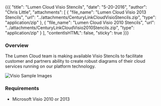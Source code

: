 {{{
  "title": "Lumen Cloud Visio Stencils",
  "date": "5-20-2016",
  "author": "Chris Little",
  "attachments": [
    {
      "file_name": "Lumen Cloud Visio 2013 Stencils",
      "url": "../attachments/CenturyLinkCloudVisioStencils.zip",
      "type": "application/zip"
    },
    {
      "file_name": "Lumen Cloud Visio 2010 Stencils",
      "url": "../attachments/CenturyLinkCloudVisio2010Stencils.zip",
      "type": "application/zip"
    }
  ],
  "contentIsHTML": false,
  "sticky": true
}}}

### Overview

The Lumen Cloud team is making available Visio Stencils to facilitate customer and partners ability to create robust diagrams of their cloud services running on our platform technology.

![Visio Sample Images](../../images/visio_stencil_samples.png)

### Requirements

* Microsoft Visio 2010 or 2013
